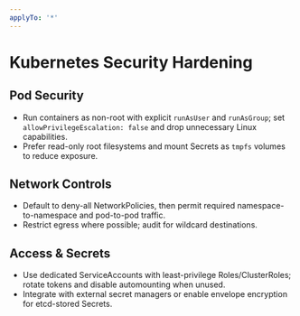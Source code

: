 ```yaml
---
applyTo: '*'
---
```


# Kubernetes Security Hardening

## Pod Security
- Run containers as non-root with explicit `runAsUser` and `runAsGroup`; set `allowPrivilegeEscalation: false` and drop unnecessary Linux capabilities.
- Prefer read-only root filesystems and mount Secrets as `tmpfs` volumes to reduce exposure.

## Network Controls
- Default to deny-all NetworkPolicies, then permit required namespace-to-namespace and pod-to-pod traffic.
- Restrict egress where possible; audit for wildcard destinations.

## Access & Secrets
- Use dedicated ServiceAccounts with least-privilege Roles/ClusterRoles; rotate tokens and disable automounting when unused.
- Integrate with external secret managers or enable envelope encryption for etcd-stored Secrets.
